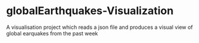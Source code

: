 # globalEarthquakes-Visualization
A visualisation project which reads a json file and produces a visual view of global earquakes from the past week
